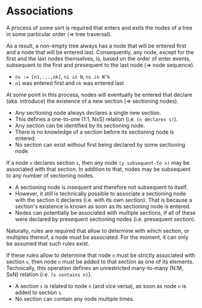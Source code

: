 
<!-- ======================================================================= -->
# Associations

A process of some sort is required that enters and exits the nodes of a tree
in some particular order (=> tree traversal).

As a result, a non-empty tree always has a node that will be entered first and
a node that will be entered last. Consequently, any node, except for the first
and the last nodes themselves, is, based on the order of enter events,
subsequent to the first and presequent to the last node (=> node sequence).

* `ns := [n1,...,nk]`, `ni in N`, `ns in N^k`
* `n1` was entered first and `nk` was entered last

At some point in this process, nodes will eventually be entered that declare
(aka. introduce) the existence of a new section (=> sectioning nodes).

* Any sectioning node always declares a single new section.
* This defines a one-to-one (1:1, NxS) relation (i.e. `(n declares s)`).
* Any section can be identified by its sectioning node.
* There is no knowledge of a section before its sectioning node is entered.
* No section can exist without first being declared by some sectioning node.

If a node `x` declares section `s`, then any node `(y subsequent-to x)` may be
associated with that section. In addition to that, nodes may be subsequent to
any number of sectioning nodes.

* A sectioning node is insequent and therefore not subsequent to itself.
* However, it still is technically possible to associate a sectioning node
  with the section it declares (i.e. with its own section). That is because
  a section's existence is known as soon as its sectioning node is entered.
* Nodes can potentially be associated with multiple sections, if all of these
  were declared by presequent sectioning nodes (i.e. presequent section).

Naturally, rules are required that allow to determine with which section, or
multiples thereof, a node must be associated. For the moment, it can only be
assumed that such rules exist.

If these rules allow to determine that node `n` must be strictly associated
with section `s`, then node `n` must be added to that section as one of its
elements. Technically, this operation defines an unrestricted many-to-many
(N:M, SxN) relation (i.e. `(s contains n)`).

* A section `s` is related to node `n` (and vice versa),
  as soon as node `n` is added to section `s`.
* No section can contain any node multiple times.
